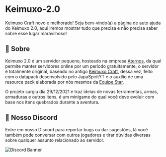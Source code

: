 # Keimuxo-2.0
Keimuxo Craft novo e melhorado!
Seja bem-vindo(a) a página de auto ajuda do Keimuxo 2.0, aqui iremos mostrar tudo que precisa e não precisa saber sobre esse lugar maravilhoso!

## 📖 Sobre
Keimuxo 2.0 é um servidor pequeno, hosteado na empresa [Aternos](https://aternos.org), da qual permite manter servidores online por um período  gratuitamente, o servidor é totalmente original, baseado no antigo [Keimuxo Craft](), dessa vez, feito com o datapack desenvolvido pelo JapaSpiritYT e o auxílio de uma resource pack elaborada por nós mesmos da [Equipe Star]().

O projeto surgiu dia 29/12/2021 e traz ideias de novas ferramentas, armas, armaduras e outros itens, é um minigame do qual você deve evoluir com base nos itens quebrados durante a aventura.

## 💬 Nosso Discord

Entre em nosso Discord para reportar bugs ou dar sugestões, lá você também pode conversar com outros jogadores e tirar dúvidas diversas sobre qualquer assunto relacionado ao servidor.

![Discord Banner](https://discordapp.com/api/guilds/850031215364145182/widget.png?style=banner3)
